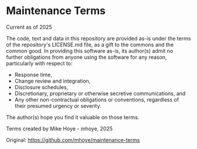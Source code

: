 # Maintenance Terms

Current as of 2025

The code, text and data in this repository are provided as-is under
the terms of the repository's LICENSE.md file, as a gift to the commons
and the common good. In providing this software as-is, its author(s)
admit no further obligations from anyone using the software for any reason,
particularly with respect to:

- Response time,
- Change review and integration,
- Disclosure schedules,
- Discretionary, proprietary or otherwise secretive communications, and
- Any other non-contractual obligations or conventions, regardless of
  their presumed urgency or severity.

The author(s) hope you find it valuable on those terms.

Terms created by Mike Hoye - mhoye, 2025

Original: https://github.com/mhoye/maintenance-terms
